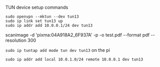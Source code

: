TUN device setup commands

```
sudo openvpn --mktun --dev tun13
sudo ip link set tun13 up
sudo ip addr add 10.0.0.1/24 dev tun13
```

scanimage -d 'pixma:04A918A2_6F937A' -p -o test.pdf --format pdf --resolution 300

`sudo ip tuntap add mode tun dev tun13` on the pi

`sudo ip addr add local 10.0.1.0/24 remote 10.0.0.1 dev tun13`